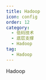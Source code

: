 ```yaml
---
title: Hadoop
icon: config
order: 12
category:
  - 低码技术
  - 底层支撑
  - Hadoop
tag:
  - Hadoop
---
```


Hadoop




